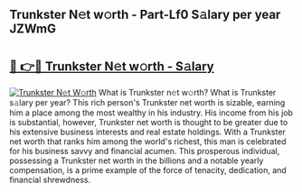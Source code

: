## Trunkster N𝚎t w𝚘rth - Part-Lf0 S𝚊lary per year JZWmG

# <h2><a href="http://gc0s8it.nevu.top/?p=Trunkster">🔗 👉🔴 Trunkster N𝚎t w𝚘rth - S𝚊lary</a></h2>

[![Trunkster N𝚎t W𝚘rth](https://i.imgur.com/Oavwk0R.jpeg)](http://gc0s8it.nevu.top/?p=Trunkster)
What is Trunkster n𝚎t w𝚘rth? What is Trunkster s𝚊lary per year?
This rich person's Trunkster net worth is sizable, earning him a place among the most wealthy in his industry. His income from his job is substantial, however, Trunkster net worth is thought to be greater due to his extensive business interests and real estate holdings. With a Trunkster net worth that ranks him among the world's richest, this man is celebrated for his business savvy and financial acumen. This prosperous individual, possessing a Trunkster net worth in the billions and a notable yearly compensation, is a prime example of the force of tenacity, dedication, and financial shrewdness.
